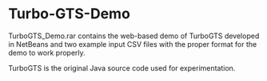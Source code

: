 # Turbo-GTS-Demo

TurboGTS_Demo.rar contains the web-based demo of TurboGTS developed in NetBeans and two example input CSV files with the proper format for the demo to work properly. 

TurboGTS is the original Java source code used for experimentation. 
